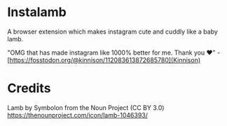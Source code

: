 Instalamb
=========

A browser extension which makes instagram cute and cuddly like a baby lamb.

"OMG that has made instagram like 1000% better for me.  Thank you ♥" - [https://fosstodon.org/@kinnison/112083613872685780](Kinnison)


Credits
=======

Lamb by Symbolon from the Noun Project (CC BY 3.0)
https://thenounproject.com/icon/lamb-1046393/
